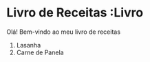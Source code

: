 # Livro de Receitas :Livro

Olá! Bem-vindo ao meu livro de receitas

1. Lasanha
2. Carne de Panela

